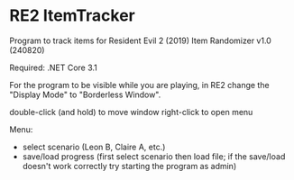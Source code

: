 # RE2 ItemTracker
Program to track items for Resident Evil 2 (2019) Item Randomizer v1.0 (240820)

Required: .NET Core 3.1

For the program to be visible while you are playing, in RE2 change the "Display Mode" to "Borderless Window".

double-click (and hold) to move window
right-click to open menu

Menu:
- select scenario (Leon B, Claire A, etc.)
- save/load progress (first select scenario then load file; if the save/load doesn't work correctly try starting the program as admin)
